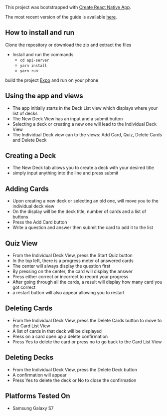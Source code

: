 This project was bootstrapped with [Create React Native App](https://github.com/react-community/create-react-native-app).

The most recent version of the guide is available [here](https://github.com/react-community/create-react-native-app/blob/master/react-native-scripts/template/README.md).

## How to install and run
Clone the repository or download the zip and extract the files

* Install and run the commands
    - `cd api-server`
    - `yarn install`
    - `yarn run`
   
build the project [Expo](https://expo.io/) and run on your phone

## Using the app and views
* The app initially starts in the Deck List view which displays where your list of decks
* The New Deck View has an input and a submit button
* Selecting a deck or creating a new one will lead to the Individual Deck View
* The Individual Deck view can to the views: Add Card, Quiz, Delete Cards and Delete Deck

## Creating a Deck
* The New Deck tab allows you to create a deck with your desired title
* simply input anything into the line and press submit

## Adding Cards
* Upon creating a new deck or selecting an old one, will move you to the individual deck view
* On the display will be the deck title, number of cards and a list of buttons
* Press the Add Card button
* Write a question and answer then submit the card to add it to the list

## Quiz View
* From the Individual Deck View, press the Start Quiz button
* In the top left, there is a progress meter of answered cards
* The center will always display the question first
* By pressing on the center, the card will display the answer
* Press either correct or incorrect to record your progress
* After going through all the cards, a result will display how many card you got correct
* a restart button will also appear allowing you to restart

## Deleting Cards
* From the Individual Deck View, press the Delete Cards button to move to the Card List View
* A list of cards in that deck will be displayed
* Press on a card open up a delete confirmation
* Press Yes to delete the card or press no to go back to the Card List View

## Deleting Decks
* From the Individual Deck View, press the Delete Deck button
* A confirmation will appear
* Press Yes to delete the deck or No to close the confirmation

## Platforms Tested On
* Samsung Galaxy S7
